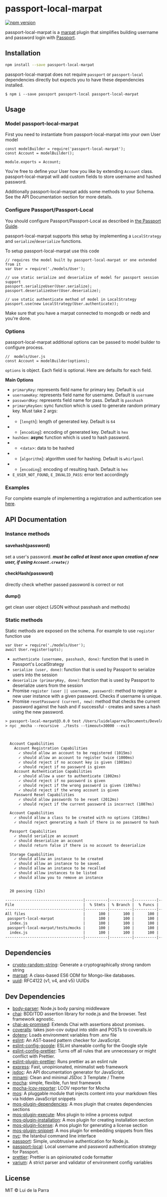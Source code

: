 <!--@h1([pkg.name])-->
# passport-local-marpat
<!--/@-->

 
[![npm version](https://badge.fury.io/js/passport-local-marpat.svg)](https://badge.fury.io/js/passport-local-marpat)

passport-local-marpat is a [marpat](https://github.com/luidog/marpat) plugin that simplifies building username and password login with [Passport](http://passportjs.org).

<!--@installation()-->
## Installation

```sh
npm install --save passport-local-marpat
```
<!--/@-->

passport-local-marpat does not require `passport` or `passport-local` dependencies directly but expects you to have these dependencies installed.

    $ npm i --save passport passport-local passport-local-marpat

## Usage

### Model passport-local-marpat

First you need to instantiate from passport-local-marpat into your own User model

    const modelBuilder = require('passport-local-marpat');
    const Account = modelBuilder();

    module.exports = Account;

You're free to define your User how you like by extending `Account` class. passport-local-marpat will add custom fields to store username and hashed password.

Additionally passport-local-marpat adds some methods to your Schema. See the API Documentation section for more details.

### Configure Passport/Passport-Local

You should configure Passport/Passport-Local as described in [the Passport Guide](http://passportjs.org/guide/configure/).

passport-local-marpat supports this setup by implementing a `LocalStrategy` and `serialize`/`deserialize` functions.

To setup passport-local-marpat use this code

    // requires the model built by passport-local-marpat or one extended from it
    var User = require('./models/User');

    // use static serialize and deserialize of model for passport session support
    passport.serializeUser(User.serialize);
    passport.deserializeUser(User.deserialize);

    // use static authenticate method of model in LocalStrategy
    passport.use(new LocalStrategy(User.authenticate));

Make sure that you have a marpat connected to mongodb or nedb and you're done.

### Options

passport-local-marpat additional options can be passed to model builder to configure process.

    //  models/User.js
    const Account = modelBuilder(options);

`options` is object. Each field is optional. Here are defaults for each field.

**Main Options**

- `primaryKey`: represents field name for primary key. Default is `uid`
- `usernameKey`: represents field name for username. Default is `username`
- `passwordKey`: represents field name for pass. Default is `passhash`
- `primaryKeyGen`: sync function which is used to generate random primary key. Must take 2 args:
- - [`length`]&#x3A; length of generated key. Default is `64`
- - [`encoding`]&#x3A; encoding of generated key. Default is `hex`
- `hashGen`: **async** function which is used to hash password.
- - &lt;`data`>: data to be hashed
- - [`algorithm`]&#x3A; algorithm used for hashing. Default is `whirlpool`
- - [`encoding`]&#x3A; encoding of resulting hash. Default is `hex`
- `E_USER_NOT_FOUND`, `E_INVALID_PASS`: error text accordingly

### Examples

For complete example of implementing a registration and authentication see [here](https://github.com/luidog/passport-local-marpat/tree/master/example).

## API Documentation

### Instance methods

#### savehash(password)

set a user's password. **_must be called at least once upon creation of new user, if using `Account.create()`_**

#### checkHash(password)

directly check whether passed password is correct or not

#### dump()

get clean user object (JSON without passhash and methods)

### Static methods

Static methods are exposed on the schema. For example to use `register` function use

    var User = require('./models/User');
    await User.register(opts);

- `authenticate (username, passhash, done)`: function that is used in Passport's LocalStrategy
- `serialize (user, done)`: function that is used by Passport to serialize users into the session
- `deserialize (primaryKey, done)`: function that is used by Passport to deserialize users from the session
- Promise `register (user || username, password)`: method to register a new user instance with a given password. Checks if username is unique.
- Promise `resetPassword (current, new)`: method that checks the current password against the hash and if successful - creates and saves a hash using the new password.

<!--@execute('npm run test',[])-->
```default
> passport-local-marpat@3.0.0 test /Users/luidelaparra/Documents/Development/passport-local-marpat
> nyc _mocha --recursive  ./tests --timeout=30000 --exit



  Account Capabilities
    Account Registration Capabilities
      ✓ should allow an account to be registered (1015ms)
      ✓ should allow an account to register twice (1000ms)
      ✓ should reject if no account key is given (1001ms)
      ✓ should reject if no password is given
    Account Authentication Capabilities
      ✓ should allow a user to authenticate (1002ms)
      ✓ should reject if no password is given
      ✓ should reject if the wrong password is given (1007ms)
      ✓ should reject if the wrong account is given
    Password Reset Capabilities
      ✓ should allow passwords to be reset (2012ms)
      ✓ should reject if the current password is incorrect (1007ms)

  Account Capabilities
    ✓ should allow a class to be created with no options (1018ms)
    ✓ should reject generating a hash if there is no password to hash

  Passport Capabilities
    ✓ should serialize an account
    ✓ should deserialize an account
    ✓ should return false if there is no account to deserialize

  Storage Capabilities
    ✓ should allow an instance to be created
    ✓ should allow an instance to be saved.
    ✓ should allow an instance to be recalled
    ✓ should allow instances to be listed
    ✓ should allow you to remove an instance


  20 passing (12s)

-----------------------------------|----------|----------|----------|----------|-------------------|
File                               |  % Stmts | % Branch |  % Funcs |  % Lines | Uncovered Line #s |
-----------------------------------|----------|----------|----------|----------|-------------------|
All files                          |      100 |      100 |      100 |      100 |                   |
 passport-local-marpat             |      100 |      100 |      100 |      100 |                   |
  index.js                         |      100 |      100 |      100 |      100 |                   |
 passport-local-marpat/tests/mocks |      100 |      100 |      100 |      100 |                   |
  index.js                         |      100 |      100 |      100 |      100 |                   |
-----------------------------------|----------|----------|----------|----------|-------------------|
```
<!--/@-->

<!--@dependencies()-->
## <a name="dependencies">Dependencies</a>

- [crypto-random-string](https://github.com/sindresorhus/crypto-random-string): Generate a cryptographically strong random string
- [marpat](https://github.com/luidog/marpat): A class-based ES6 ODM for Mongo-like databases.
- [uuid](https://github.com/kelektiv/node-uuid): RFC4122 (v1, v4, and v5) UUIDs

<!--/@-->

<!--@devDependencies()-->
## <a name="dev-dependencies">Dev Dependencies</a>

- [body-parser](https://github.com/expressjs/body-parser): Node.js body parsing middleware
- [chai](https://github.com/chaijs/chai): BDD/TDD assertion library for node.js and the browser. Test framework agnostic.
- [chai-as-promised](https://github.com/domenic/chai-as-promised): Extends Chai with assertions about promises.
- [coveralls](https://github.com/nickmerwin/node-coveralls): takes json-cov output into stdin and POSTs to coveralls.io
- [dotenv](https://github.com/motdotla/dotenv): Loads environment variables from .env file
- [eslint](https://github.com/eslint/eslint): An AST-based pattern checker for JavaScript.
- [eslint-config-google](https://github.com/google/eslint-config-google): ESLint shareable config for the Google style
- [eslint-config-prettier](https://github.com/prettier/eslint-config-prettier): Turns off all rules that are unnecessary or might conflict with Prettier.
- [eslint-plugin-prettier](https://github.com/prettier/eslint-plugin-prettier): Runs prettier as an eslint rule
- [express](https://github.com/expressjs/express): Fast, unopinionated, minimalist web framework
- [jsdoc](https://github.com/jsdoc3/jsdoc): An API documentation generator for JavaScript.
- [minami](https://github.com/Nijikokun/minami): Clean and minimal JSDoc 3 Template / Theme
- [mocha](https://github.com/mochajs/mocha): simple, flexible, fun test framework
- [mocha-lcov-reporter](https://github.com/StevenLooman/mocha-lcov-reporter): LCOV reporter for Mocha
- [mos](https://github.com/mosjs/mos): A pluggable module that injects content into your markdown files via hidden JavaScript snippets
- [mos-plugin-dependencies](https://github.com/mosjs/mos/tree/master/packages/mos-plugin-dependencies): A mos plugin that creates dependencies sections
- [mos-plugin-execute](https://github.com/team-767/mos-plugin-execute): Mos plugin to inline a process output
- [mos-plugin-installation](https://github.com/mosjs/mos/tree/master/packages/mos-plugin-installation): A mos plugin for creating installation section
- [mos-plugin-license](https://github.com/mosjs/mos-plugin-license): A mos plugin for generating a license section
- [mos-plugin-snippet](https://github.com/mosjs/mos/tree/master/packages/mos-plugin-snippet): A mos plugin for embedding snippets from files
- [nyc](https://github.com/istanbuljs/nyc): the Istanbul command line interface
- [passport](https://github.com/jaredhanson/passport): Simple, unobtrusive authentication for Node.js.
- [passport-local](https://github.com/jaredhanson/passport-local): Local username and password authentication strategy for Passport.
- [prettier](https://github.com/prettier/prettier): Prettier is an opinionated code formatter
- [varium](https://npmjs.org/package/varium): A strict parser and validator of environment config variables

<!--/@-->

<!--@license()-->
## License

MIT © Lui de la Parra
<!--/@-->
